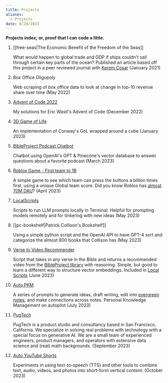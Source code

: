 ```yaml
---
title: Projects
aliases:
  - Projects
date: 8/24/2023
---
```

**Projects index; or, proof that I can code a little.**

1. [[free-seas|The Economic Benefit of the Freedom of the Seas]]
   
    What would happen to global trade and GDP if ships couldn't sail through certain key parts of the ocean? Published an article based off this project in a peer reviewed journal with [Kerem Cosar](http://www.keremcosar.com/index.html) (January 2021)
    
2. Box Office Oligopoly  
   
    Web scraping of box office data to look at change in top-10 revenue share over time (May 2022)
    
3. [Advent of Code 2022](https://github.com/ben-d-t/archive/tree/main/adventofcode2022)
   
    My solutions for Eric Wastl's Advent of Code (December 2022)
    
4. [3D Game of Life](https://ben-d-t.github.io/archive/3d-game-of-life)
   
    An implementation of Conway's GoL wrapped around a cube (January 2023)
    
5. [BibleProject Podcast Chatbot](http://ben-d-t.github.io/bp-podcast-chatbot/)  
   
    Chatbot using OpenAI's GPT & Pinecone's vector database to answer questions about a favorite podcast (March 2023)
    
6. [Roblox Game - First team to 1B](https://www.roblox.com/games/12922290087/First-team-to-1B-wins)  
   
    A simple game to see which team can press the buttons a billion times first, using a unique Global team score. Did you know Roblox has [almost 70M DAU](https://ir.roblox.com/news/news-details/2023/Roblox-Reports-February-2023-Key-Metrics/default.aspx)? (April 2023)
    
7. [LocalScripts](https://github.com/ben-d-t/LocalScripts)  
   
    Scripts to run LLM prompts locally in Terminal. Helpful for prompting models remotely and for tinkering with new ideas (May 2023)
    
8. [[pc-bookshelf|Patrick Collison's Bookshelf]]
   
    Using a simple python script and the OpenAI API to have GPT-4 sort and categorize the almost 800 books that Collison has (May 2023)
    
9. [Verse to Video Recommender](https://github.com/ben-d-t/LocalScripts/blob/main/verse2resource.py)  
   
    Script that takes in any verse in the Bible and returns a recommended video from the [BibleProject library](https://bibleproject.com/explore/) with reasoning. Simple, but good to learn a different way to structure vector embeddings. Included in [Local Scripts](https://github.com/ben-d-t/LocalScripts) (June 2023)
    
10. [Auto PKM](https://github.com/ben-d-t/archive/blob/main/autopkm.py)
    
    A series of prompts to generate ideas, draft writing, edit into [evergreen notes](https://notes.andymatuschak.org/Evergreen_notes), and make connections across notes. Personal Knowledge Management on autopilot (July 2023)

11. [PugTech](https://pugtech.co/about/)
    
    PugTech is a product studio and consultancy based in San Francisco, California. We specialize in solving real problems with technology with a special focus on generative AI. We are a small team of experienced engineers, product managers, and operators with extensive data science and (real) math backgrounds. (September 2023)

12. [Auto YouTube Shorts](https://www.youtube.com/channel/UCS5a3v3H121N-48QebGtDVg)
    
    Experiments in using text-to-speech (TTS) and other tools to combine text, audio, videos, and photos into short-form vertical content. (October 2023)
